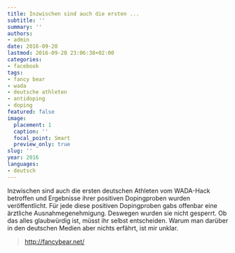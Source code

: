 ```yaml
---
title: Inzwischen sind auch die ersten ...
subtitle: ''
summary: ''
authors:
- admin
date: 2016-09-20
lastmod: 2016-09-20 23:06:38+02:00
categories:
- facebook
tags:
- fancy bear
- wada
- deutsche athleten
- antidoping
- doping
featured: false
image:
  placement: 1
  caption: ''
  focal_point: Smart
  preview_only: true
slug: ''
year: 2016
languages:
- deutsch
---
```


Inzwischen sind auch die ersten deutschen Athleten vom WADA-Hack betroffen und Ergebnisse ihrer positiven Dopingproben wurden veröffentlicht. Für jede diese positiven Dopingproben gabs offenbar eine ärztliche Ausnahmegenehmigung. Deswegen wurden sie nicht gesperrt. Ob das alles glaubwürdig ist, müsst ihr selbst entscheiden. Warum man darüber in den deutschen Medien aber nichts erfährt, ist mir unklar.
> http://fancybear.net/